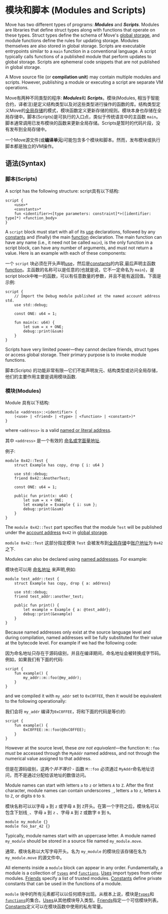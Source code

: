 # 模块和脚本 (Modules and Scripts)

Move has two different types of programs: ***Modules*** and ***Scripts***. Modules are libraries that define struct types along with functions that operate on these types. Struct types define the schema of Move's [global storage](https://move-dao.github.io/move-book-zh/chapter_25_global-storage-structure.html), and module functions define the rules for updating storage. Modules themselves are also stored in global storage. Scripts are executable entrypoints similar to a `main` function in a conventional language. A script typically calls functions of a published module that perform updates to global storage. Scripts are ephemeral code snippets that are not published in global storage.

A Move source file (or **compilation unit**) may contain multiple modules and scripts. However, publishing a module or executing a script are separate VM operations.

Move有两种不同类型的程序: ***Modules***和 ***Scripts***。模块(Modules, 相当于智能合约，译者注)是定义结构类型以及对这些类型进行操作的函数的库。结构类型定义Move的[全局存储](./chapter_25_global-storage-structure.html)的模式，模块函数定义更新存储的规则。模块本身也存储在全局存储中。脚本(Scripts)是可执行的入口点，类似于传统语言中的主函数 `main`。脚本通常调用已发布模块的函数来更新全局存储。Scripts是暂时的代码片段，没有发布到全局存储中。

一个Move源文件(或**编译单元**)可能包含多个模块和脚本。然而，发布模块或执行脚本都是独立的VM操作。

## 语法(Syntax)

### 脚本(Scripts)

A script has the following structure:
script具有以下结构:

```text
script {
    <use>*
    <constants>*
    fun <identifier><[type parameters: constraint]*>([identifier: type]*) <function_body>
}
```

A `script` block must start with all of its [use](https://move-dao.github.io/move-book-zh/chapter_20_uses.html) declarations, followed by any [constants](https://move-dao.github.io/move-book-zh/chapter_17_constants.html) and (finally) the main [function](https://move-dao.github.io/move-book-zh/chapter_15_functions.html) declaration. The main function can have any name (i.e., it need not be called `main`), is the only function in a script block, can have any number of arguments, and must not return a value. Here is an example with each of these components:

一个 `script` 块必须在开头声明[use](./chapter_20_uses.html)，然后是[constants](./chapter_17_constants.html)的内容,最后声明主函数 [function](./chapter_15_functions.html)。主函数的名称可以是任意的(也就是说，它不一定命名为 `main`)，是script block中唯一的函数，可以有任意数量的参数，并且不能有返回值。下面是示例:

```move
script {
    // Import the Debug module published at the named account address std.
    use std::debug;

    const ONE: u64 = 1;

    fun main(x: u64) {
        let sum = x + ONE;
        debug::print(&sum)
    }
}
```

Scripts have very limited power—they cannot declare friends, struct types or access global storage. Their primary purpose is to invoke module functions.

脚本(Scripts) 的功能非常有限—它们不能声明友元、结构类型或访问全局存储， 他们的主要作用主要是调用模块函数.

### 模块(Modules)

Module 具有以下结构:

```text
module <address>::<identifier> {
    (<use> | <friend> | <type> | <function> | <constant>)*
}
```

where `<address>` is a valid [named or literal address](https://move-dao.github.io/move-book-zh/chapter_5_address.html).

其中 `<address>` 是一个有效的 [命名或字面量地址](./chapter_5_address.html).

例子:

```move
module 0x42::Test {
    struct Example has copy, drop { i: u64 }

    use std::debug;
    friend 0x42::AnotherTest;

    const ONE: u64 = 1;

    public fun print(x: u64) {
        let sum = x + ONE;
        let example = Example { i: sum };
        debug::print(&sum)
    }
}
```

The `module 0x42::Test` part specifies that the module `Test` will be published under the [account address](https://move-dao.github.io/move-book-zh/chapter_5_address.html) `0x42` in [global storage](https://move-dao.github.io/move-book-zh/chapter_25_global-storage-structure.html).

`module 0x42::Test` 这部分指定模块 `Test` 会被发布到[全局存储](./chapter_25_global-storage-structure.html)中[账户地址](./chapter_5_address.html)为 `0x42` 之下.

Modules can also be declared using [named addresses](https://move-dao.github.io/move-book-zh/chapter_5_address.html). For example:

模块也可以用 [命名地址](./chapter_5_address.html) 来声明,例如:

```move
module test_addr::test {
    struct Example has copy, drop { a: address}

    use std::debug;
    friend test_addr::another_test;

    public fun print() {
        let example = Example { a: @test_addr};
        debug::print(&example)
    }
}
```

Because named addresses only exist at the source language level and during compilation, named addresses will be fully substituted for their value at the bytecode level. For example if we had the following code:

因为命名地址只存在于源码级别，并且在编译期间，命名地址会被转换成字节码。例如，如果我们有下面的代码:

```move=
script {
    fun example() {
        my_addr::m::foo(@my_addr);
    }
}
```

and we compiled it with `my_addr` set to `0xC0FFEE`, then it would be equivalent to the following operationally:

我们会将 `my_addr` 编译为`0xC0FFEE`，将和下面的代码是等价的:

```move=
script {
    fun example() {
        0xC0FFEE::m::foo(@0xC0FFEE);
    }
}
```

However at the source level, these *are not equivalent*—the function `M::foo` *must* be accessed through the `MyAddr` named address, and not through the numerical value assigned to that address.

但是在源码级别，这两个*并不等价* - 函数 `M::foo` 必须通过 `MyAddr`命名地址访问，而不是通过分配给该地址的数值访问。

Module names can start with letters `a` to `z` or letters `A` to `Z`. After the first character, module names can contain underscores `_`, letters `a` to `z`, letters `A` to `Z`, or digits `0` to `9`.

模块名称可以以字母 `a` 到 `z` 或字母 `A` 到 `Z`开头。在第一个字符之后，模块名可以包含下划线`_`、字母 `a` 到 `z` 、字母 `A` 到 `Z` 或数字 `0` 到 `9`。

```move
module my_module {}
module foo_bar_42 {}
```

Typically, module names start with an uppercase letter. A module named `my_module` should be stored in a source file named `my_module.move`.

通常，模块名称以大写字母开头。名为 `my_module` 的模块应该存储在名为 `my_module.move` 的源文件中。

All elements inside a `module` block can appear in any order. Fundamentally, a module is a collection of [`types`](https://move-dao.github.io/move-book-zh/chapter_16_structs-and-resources.html) and [`functions`](https://move-dao.github.io/move-book-zh/chapter_15_functions.html). [Uses](https://move-dao.github.io/move-book-zh/chapter_20_uses.html) import types from other modules. [Friends](https://move-dao.github.io/move-book-zh/chapter_21_friends.html) specify a list of trusted modules. [Constants](https://move-dao.github.io/move-book-zh/chapter_17_constants.html) define private constants that can be used in the functions of a module.

`module` 块中的所有元素都可以以任何顺序出现。从根本上说，模块是[`types`](./chapter_16_structs-and-resources.html)和[`functions`](./chapter_15_functions.html)的集合。[Uses](./chapter_20_uses.html)从其他模块导入类型。[Friends](./chapter_21_friends.html)指定一个可信模块列表。[Constants](./chapter_17_constants.html)定义可以在模块函数中使用的私有常量。